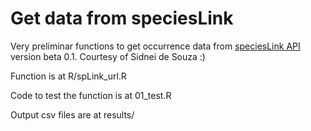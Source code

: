 # Get data from speciesLink

Very preliminar functions to get occurrence data from [speciesLink API](http://api.splink.org.br) version beta 0.1. Courtesy of Sidnei de Souza :) 

Function is at R/spLink_url.R

Code to test the function is at 01_test.R

Output csv files are at results/
